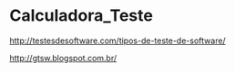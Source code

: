 # Calculadora_Teste

http://testesdesoftware.com/tipos-de-teste-de-software/

http://gtsw.blogspot.com.br/

